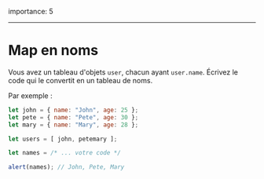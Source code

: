 importance: 5

---

# Map en noms

Vous avez un tableau d'objets `user`, chacun ayant `user.name`. Écrivez le code qui le convertit en un tableau de noms.

Par exemple :

```js no-beautify
let john = { name: "John", age: 25 };
let pete = { name: "Pete", age: 30 };
let mary = { name: "Mary", age: 28 };

let users = [ john, petemary ];

let names = /* ... votre code */

alert(names); // John, Pete, Mary
```
